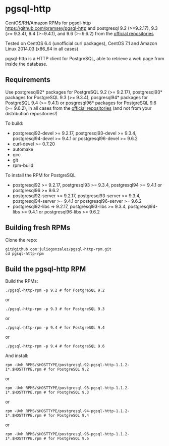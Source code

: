 pgsql-http
==========

CentOS/RH/Amazon RPMs for pgsql-http <https://github.com/pramsey/pgsql-http> and postgresql 9.2 (>=9.2.17), 9.3 (>= 9.3.4), 9.4 (>=9.4.1), and 9.6 (>=9.6.2) from the [official repositories](https://yum.postgresql.org/)

Tested on CentOS 6.4 (unofficial curl packages), CentOS 7.1 and Amazon Linux 2014.03 (x86_64 in all cases)

pgsql-http is a HTTP client for PostgreSQL, able to retrieve a web page from inside the database.

Requirements
------------

Use postgresql92\* packages for PostgreSQL 9.2 (>= 9.2.17), postgresql93\* packages for PostgreSQL 9.3 (>= 9.3.4), posgresql94\* packages for PostgreSQL 9.4 (>= 9.4.1) or posgresql96\* packages for PostgreSQL 9.6 (>= 9.6.2), in all cases from the [official repositories](https://yum.postgresql.org/) (and not from your distribution repositories!)

To build: 

* postgresql92-devel >= 9.2.17, postgresql93-devel >= 9.3.4, postgresql94-devel >= 9.4.1 or postgresql96-devel >= 9.6.2
* curl-devel >= 0.7.20
* automake
* gcc
* git
* rpm-build

To install the RPM for PostgreSQL

* postgresql92 >= 9.2.17, postgresql93 >= 9.3.4, postgresql94 >= 9.4.1 or postgresql96 >= 9.6.2
* postgresql92-server >= 9.2.17, postgresql93-server >= 9.3.4, postgresql94-server >= 9.4.1 or postgresql96-server >= 9.6.2
* postgresql92-libs => 9.2.17, postgresql93-libs >= 9.3.4, postgresql94-libs >= 9.4.1 or postgresql96-libs >= 9.6.2


Building fresh RPMs
-------------------

Clone the repo: 

```
git@github.com:juliogonzalez/pgsql-http-rpm.git
cd pgsql-http-rpm
```

Build the pgsql-http RPM
---------------------

Build the RPMs:

```
./pgsql-http-rpm -p 9.2 # for PostgreSQL 9.2
```

or

```
./pgsql-http-rpm -p 9.3 # for PostgreSQL 9.3
```

or

```
./pgsql-http-rpm -p 9.4 # for PostgreSQL 9.4
```
or

```
./pgsql-http-rpm -p 9.4 # for PostgreSQL 9.6
```
And install:

```
rpm -Uvh RPMS/$HOSTTYPE/postgresql-92-pgsql-http-1.1.2-1*.$HOSTTYPE.rpm # for PostgreSQL 9.2
```

or

```
rpm -Uvh RPMS/$HOSTTYPE/postgresql-93-pgsql-http-1.1.2-1*.$HOSTTYPE.rpm # for PostgreSQL 9.3
```

or

```
rpm -Uvh RPMS/$HOSTTYPE/postgresql-94-pgsql-http-1.1.2-1*.$HOSTTYPE.rpm # for PostgreSQL 9.4
```
or
```
rpm -Uvh RPMS/$HOSTTYPE/postgresql-96-pgsql-http-1.1.2-1*.$HOSTTYPE.rpm # for PostgreSQL 9.6
```
